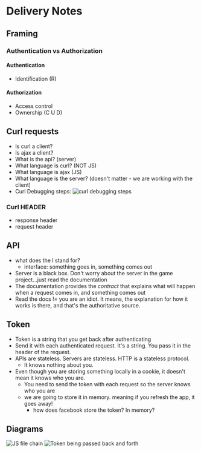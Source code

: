 # Delivery Notes

## Framing

### Authentication vs Authorization

#### Authentication

- Identification (R)

#### Authorization

- Access control
- Ownership (C U D)

## Curl requests

- Is curl a client?
- Is ajax a client?
- What is the api? (server)
- What language is curl? (NOT JS)
- What language is ajax (JS)
- What language is the server? (doesn't matter - we are working with the client)
- Curl Debugging steps: ![curl debugging steps](https://files.slack.com/files-pri/T0351JZQ0-F5C8B3RGR/image_uploaded_from_ios.jpg)

### Curl HEADER

- response header
- request header

## API

- what does the I stand for?
  - interface: something goes in, something comes out
- Server is a black box. Don't worry about the server in the game project...just
  read the documentation
- The documentation provides the _contract_ that explains what will happen when
  a request comes in, and something comes out
- Read the docs != you are an idiot. It means, the explanation for how it works
  is there, and that's the authoritative source.

## Token

- Token is a string that you get back after authenticating
- Send it with each authenticated request. It's a string. You pass it in the
  header of the request.
- APIs are stateless. Servers are stateless. HTTP is a stateless protocol.
  - It knows nothing about you.
- Even though you are storing something locally in a cookie, it doesn't mean it
  knows who you are.
  - You need to send the token with each request so the server knows who you are
  - we are going to store it in memory. meaning if you refresh the app, it goes
    away!
    - how does facebook store the token? In memory?

## Diagrams

![JS file chain](https://git.generalassemb.ly/storage/user/3667/files/1cb26748-2eb9-11e8-9090-b9e159d3bb58
)
![Token being passed back and forth](https://git.generalassemb.ly/storage/user/3667/files/5ed23c48-0a79-11e8-98a6-f96b90e02c50)
